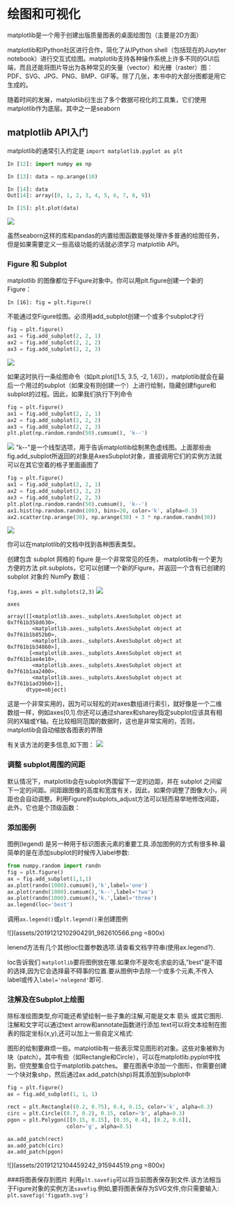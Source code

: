# 绘图和可视化

matplotlib是一个用于创建出版质量图表的桌面绘图包（主要是2D方面）

matplotlib和IPython社区进行合作，简化了从IPython shell（包括现在的Jupyter notebook）进行交互式绘图。matplotlib支持各种操作系统上许多不同的GUI后端，而且还能将图片导出为各种常见的矢量（vector）和光栅（raster）图：PDF、SVG、JPG、PNG、BMP、GIF等。除了几张，本书中的大部分图都是用它生成的。

随着时间的发展，matplotlib衍生出了多个数据可视化的工具集，它们使用matplotlib作为底层。其中之一是seaborn

## matplotlib API入门

matplotlib的通常引入约定是
`import matplotlib.pyplot as plt`

```python
In [12]: import numpy as np

In [13]: data = np.arange(10)

In [14]: data
Out[14]: array([0, 1, 2, 3, 4, 5, 6, 7, 8, 9])

In [15]: plt.plot(data)

```
![](assets/20191127133200350_633246047.png)

虽然seaborn这样的库和pandas的内置绘图函数能够处理许多普通的绘图任务，但是如果需要定义一些高级功能的话就必须学习 matplotlib API。

### Figure 和 Subplot
matplotlib 的图像都位于Figure对象中。你可以用plt.figure创建一个新的Figure：

`In [16]: fig = plt.figure()`


不能通过空Figure绘图。必须用add_subplot创建一个或多个subplot才行
```python
fig = plt.figure()
ax1 = fig.add_subplot(2, 2, 1)
ax2 = fig.add_subplot(2, 2, 2)
ax3 = fig.add_subplot(2, 2, 3)
```
![](assets/20191127135531095_855278389.png)

如果这时执行一条绘图命令（如plt.plot([1.5, 3.5, -2, 1.6])），matplotlib就会在最后一个用过的subplot（如果没有则创建一个）上进行绘制，隐藏创建figure和subplot的过程。因此，如果我们执行下列命令

```python
fig = plt.figure()
ax1 = fig.add_subplot(2, 2, 1)
ax2 = fig.add_subplot(2, 2, 2)
ax3 = fig.add_subplot(2, 2, 3)
plt.plot(np.random.randn(50).cumsum(), 'k--')

```
![](assets/20191127135745326_1305138235.png)
"k--"是一个线型选项，用于告诉matplotlib绘制黑色虚线图。上面那些由fig.add_subplot所返回的对象是AxesSubplot对象，直接调用它们的实例方法就可以在其它空着的格子里面画图了

```python
fig = plt.figure()
ax1 = fig.add_subplot(2, 2, 1)
ax2 = fig.add_subplot(2, 2, 2)
ax3 = fig.add_subplot(2, 2, 3)
plt.plot(np.random.randn(50).cumsum(), 'k--')
ax1.hist(np.random.randn(100), bins=20, color='k', alpha=0.3)
ax2.scatter(np.arange(30), np.arange(30) + 3 * np.random.randn(30))
```
![](assets/20191127140001306_91419012.png)

你可以在matplotlib的文档中找到各种图表类型。

创建包含 subplot 网格的 figure 是一个非常常见的任务， matplotlib有一个更为方便的方法 plt.subplots，它可以创建一个新的Figure，并返回一个含有已创建的 subplot 对象的 NumPy 数组：

`fig,axes = plt.subplots(2,3)`
![](assets/20191127140716734_1087993509.png)

`axes`

```
array([[<matplotlib.axes._subplots.AxesSubplot object at 0x7f61b358d630>,
        <matplotlib.axes._subplots.AxesSubplot object at 0x7f61b1b852b0>,
        <matplotlib.axes._subplots.AxesSubplot object at 0x7f61b1b34860>],
       [<matplotlib.axes._subplots.AxesSubplot object at 0x7f61b1ae4e10>,
        <matplotlib.axes._subplots.AxesSubplot object at 0x7f61b1aa2400>,
        <matplotlib.axes._subplots.AxesSubplot object at 0x7f61b1ad39b0>]],
      dtype=object)
```  

这是一个非常实用的，因为可以轻松的对axes数组进行索引，就好像是一个二维数组一样，例如axes[0,1].你还可以通过sharex和sharey指定subplot应该具有相同的X轴或Y轴。在比较相同范围的数据时，这也是非常实用的，否则，matplotlib会自动缩放各图表的界限

有关该方法的更多信息,如下图：
![](assets/20191127141128617_403616602.png)


### 调整 subplot周围的间距

默认情况下，matplotlib会在subplot外围留下一定的边距，并在 subplot 之间留下一定的间距。间距跟图像的高度和宽度有关，因此，如果你调整了图像大小，间距也会自动调整。利用Figure的subplots_adjust方法可以轻而易举地修改间距，此外，它也是个顶级函数：





### 添加图例
图例(legend) 是另一种用于标识图表元素的重要工具.添加图例的方式有很多种.最简单的是在添加subplot的时候传入label参数:

```python
from numpy.random import randn
fig = plt.figure()
ax = fig.add_subplot(1,1,1)
ax.plot(randn(1000).cumsum(),'k',label='one')
ax.plot(randn(1000).cumsum(),'k--',label='two')
ax.plot(randn(1000).cumsum(),'k.',label='three')
ax.legend(loc='best')

```
调用`ax.legend()`或`plt.legend()`来创建图例

![](assets/20191212102904291_982610566.png =800x)

lenend方法有几个其他loc位置参数选项.请查看文档字符串(使用ax.legend?).

loc告诉我们 `matplotlib`要将图例放在哪.如果你不是吹毛求疵的话,"best"是不错的选择,因为它会选择最不碍事的位置.要从图例中去除一个或多个元素,不传入label或传入`label='nolegend'`即可.



### 注解及在Subplot上绘图
除标准绘图类型,你可能还希望绘制一些子集的注解,可能是文本 箭头 或其它图形.注解和文字可以通过text arrow和annotate函数进行添加.text可以将文本绘制在图表的指定坐标(x,y),还可以加上一些自定义格式:





图形的绘制要麻烦一些。matplotlib有一些表示常见图形的对象。这些对象被称为块（patch）。其中有些（如Rectangle和Circle），可以在matplotlib.pyplot中找到，但完整集合位于matplotlib.patches。
要在图表中添加一个图形，你需要创建一个块对象shp，然后通过ax.add_patch(shp)将其添加到subplot中

```python
fig = plt.figure()
ax = fig.add_subplot(1, 1, 1)

rect = plt.Rectangle((0.2, 0.75), 0.4, 0.15, color='k', alpha=0.3)
circ = plt.Circle((0.7, 0.2), 0.15, color='b', alpha=0.3)
pgon = plt.Polygon([[0.15, 0.15], [0.35, 0.4], [0.2, 0.6]],
                   color='g', alpha=0.5)

ax.add_patch(rect)
ax.add_patch(circ)
ax.add_patch(pgon)

```
![](assets/20191212104459242_915944519.png =800x)

###将图表保存到图片
利用`plt.savefig`可以将当前图表保存到文件.该方法相当于Figure对象的实例方法`savefig`.例如,要将图表保存为SVG文件,你只需要输入:
`plt.savefig('figpath.svg')`
